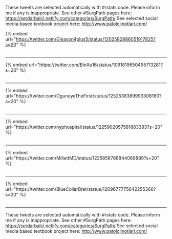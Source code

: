 

These tweets are selected automatically with #rstats code. Please inform me if any is inappropriate.
See other #SurgPath pages here: https://serdarbalci.netlify.com/categories/SurgPath/ 
See selected social media based textbook project here: http://www.patolojinotlari.com/

{% embed url="https://twitter.com/Gleason4plus5/status/1202582886051917825?s=20" %}<br>
<br>
<hr>
{% embed url="https://twitter.com/BinXu16/status/1091819650495713281?s=20" %}<br>
<br>
<hr>
{% embed url="https://twitter.com/OgunoyeTheFirst/status/1252538389993308160?s=20" %}<br>
<br>
<hr>
{% embed url="https://twitter.com/nyphospital/status/1225902057581883393?s=20" %}<br>
<br>
<hr>
{% embed url="https://twitter.com/MillettMD/status/1225856786844069889?s=20" %}<br>
<br>
<hr>
{% embed url="https://twitter.com/BlueCollarBret/status/1209677775642255366?s=20" %}<br>
<br>
<hr>


These tweets are selected automatically with #rstats code. Please inform me if any is inappropriate.
See other #SurgPath pages here: https://serdarbalci.netlify.com/categories/SurgPath/ 
See selected social media based textbook project here: http://www.patolojinotlari.com/
